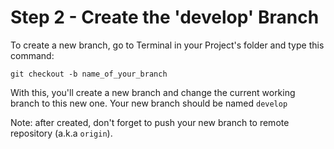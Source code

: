 # Step 2 - Create the 'develop' Branch

To create a new branch, go to Terminal in your Project's folder and type this command:

```batch
git checkout -b name_of_your_branch
```

With this, you'll create a new branch and change the current working branch to this new one. Your new branch should be named `develop`

Note: after created, don't forget to push your new branch to remote repository (a.k.a `origin`).
